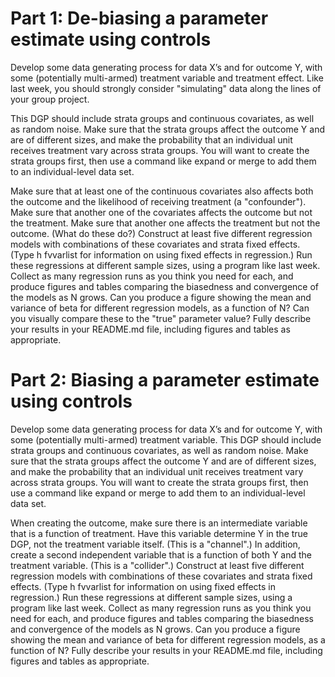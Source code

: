 # Part 1: De-biasing a parameter estimate using controls
Develop some data generating process for data X’s and for outcome Y, with some (potentially multi-armed) treatment variable and treatment effect. Like last week, you should strongly consider "simulating" data along the lines of your group project.

This DGP should include strata groups and continuous covariates, as well as random noise. Make sure that the strata groups affect the outcome Y and are of different sizes, and make the probability that an individual unit receives treatment vary across strata groups. You will want to create the strata groups first, then use a command like expand or merge to add them to an individual-level data set.

Make sure that at least one of the continuous covariates also affects both the outcome and the likelihood of receiving treatment (a "confounder"). Make sure that another one of the covariates affects the outcome but not the treatment. Make sure that another one affects the treatment but not the outcome. (What do these do?)
Construct at least five different regression models with combinations of these covariates and strata fixed effects. (Type h fvvarlist for information on using fixed effects in regression.) Run these regressions at different sample sizes, using a program like last week. Collect as many regression runs as you think you need for each, and produce figures and tables comparing the biasedness and convergence of the models as N grows. Can you produce a figure showing the mean and variance of beta for different regression models, as a function of N? Can you visually compare these to the "true" parameter value?
Fully describe your results in your README.md file, including figures and tables as appropriate.


# Part 2: Biasing a parameter estimate using controls
Develop some data generating process for data X’s and for outcome Y, with some (potentially multi-armed) treatment variable.
This DGP should include strata groups and continuous covariates, as well as random noise. Make sure that the strata groups affect the outcome Y and are of different sizes, and make the probability that an individual unit receives treatment vary across strata groups. You will want to create the strata groups first, then use a command like expand or merge to add them to an individual-level data set.


When creating the outcome, make sure there is an intermediate variable that is a function of treatment. Have this variable determine Y in the true DGP, not the treatment variable itself. (This is a "channel".)
In addition, create a second independent variable that is a function of both Y and the treatment variable. (This is a "collider".)
Construct at least five different regression models with combinations of these covariates and strata fixed effects. (Type h fvvarlist for information on using fixed effects in regression.) Run these regressions at different sample sizes, using a program like last week. Collect as many regression runs as you think you need for each, and produce figures and tables comparing the biasedness and convergence of the models as N grows. Can you produce a figure showing the mean and variance of beta for different regression models, as a function of N?
Fully describe your results in your README.md file, including figures and tables as appropriate.
